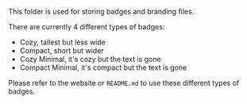 This folder is used for storing badges and branding files.

There are currently 4 different types of badges:
- Cozy, tallest but less wide
- Compact, short but wider
- Cozy Minimal, it's cozy but the text is gone
- Compact Minimal, it's compact but the text is gone

Please refer to the website or `README.md` to use these different types of badges.